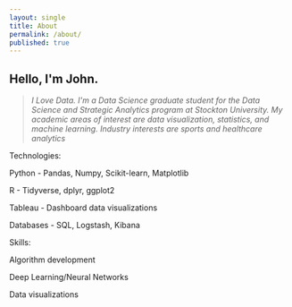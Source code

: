 ```yaml
---
layout: single
title: About
permalink: /about/
published: true
---
```


## Hello, I'm John. 

>*I Love Data. I'm a Data Science graduate student for the Data Science and Strategic Analytics program at Stockton University. My academic areas of interest are data visualization, statistics, and machine learning.
Industry interests are sports and healthcare analytics*

Technologies: 

Python - Pandas, Numpy, Scikit-learn, Matplotlib

R - Tidyverse, dplyr, ggplot2

Tableau - Dashboard data visualizations

Databases - SQL, Logstash, Kibana

Skills: 

Algorithm development 

Deep Learning/Neural Networks

Data visualizations


